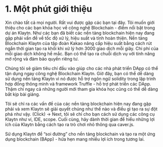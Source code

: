 # 1. Một phút giới thiệu

Xin chào tất cả mọi người. Rất vui được gặp các bạn tại đây. Tôi muốn giới thiệu cho các bạn khóa học về công nghệ Blockchain - điểm nổi bật trong dự án Klaytn. Như các bạn đã biết các nền tảng blockchain hiện nay đang gặp phải vấn đề về tốc độ xử lý, hiệu suất và tính hoàn thiện. 
Nền tảng Blockchain Klaytn của tập đoàn Kakao nâng cấp hiệu suất bằng cách rút ngắn thời gian tạo ra khối khi xử lý hơn 3000 giao dịch mỗi giây. 
Chi phí của mỗi giao dịch không hề mắc. 
Bạn có thể tạo ra chuỗi dịch vụ với tính năng mở rộng và đảm bảo quyền riêng tư.

Chúng tôi sẽ giảm tiêu chí đầu vào giúp cho các nhà phát triển DApp có thể tận dụng ngay công nghệ Blockchain Klaytn. 
Giờ đây, bạn có thể dễ dàng sử dụng nền tảng Klaytn vì nó được hỗ trợ ngôn ngữ solidity trong lập trình hợp đồng thông minh và framework Truffle - hỗ trợ phát triển các DApp. 
Thậm chí ngay cả những người mới tham gia khóa học cũng có thể dễ dàng bắt kịp bài giảng.


Tôi sẽ chỉ ra các vấn đề của các nền tảng blockchain hiện nay đang gặp phải và xem Klaytn sẽ giải quyết chúng như thế nào và điều gì tạo ra sự đột phá như vậy. 
(Click) → Next, tôi sẽ chỉ cho bạn cách sử dụng các công cụ Klaytn như ví, IDE, scope.
Cuối cùng, hãy dành thời gian để hiểu những lợi ích của Klaytn bằng cách tạo ra trò chơi nhỏ thông qua caver.js.

Sử dụng Klaytn để “soi đường” cho nền tảng blockchain và tạo ra một ứng dụng blockchain (BApp) - hứa hẹn mang nhiều lợi ích trong tương lai.
